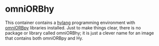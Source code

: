# omniORBhy

This container contains a [hylang](http://hy.readthedocs.org/en/latest/index.html) programming environment with [omniORBpy](http://omniorb.sourceforge.net/docs.html) libraries installed. Just to make things clear, there is no package or library called omniORBhy; it is just a clever name for an image that contains both omniORBpy and Hy.
